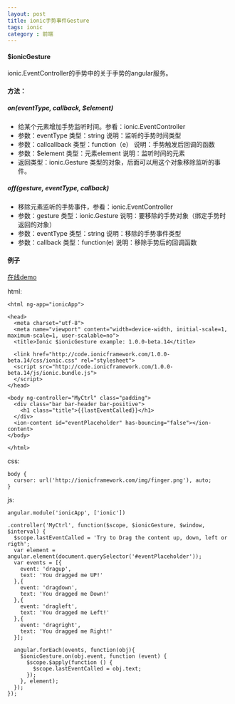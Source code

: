 ```yaml
---
layout: post
title: ionic手势事件Gesture
tags: ionic
category : 前端
---
```



#### $ionicGesture

ionic.EventController的手势中的关于手势的angular服务。

#### 方法：

##### on(eventType, callback, $element)
* 给某个元素增加手势监听时间。参看：ionic.EventController
* 参数：eventType  类型：string  说明：监听的手势时间类型
* 参数：callcallback   类型：function（e） 说明：手势触发后回调的函数
* 参数：$element   类型：元素element   说明：监听时间的元素
* 返回类型：ionic.Gesture 类型的对象，后面可以用这个对象移除监听的事件。

##### off(gesture, eventType, callback)
* 移除元素监听的手势事件，参看：ionic.EventController
* 参数：gesture   类型：ionic.Gesture 说明：要移除的手势对象（绑定手势时返回的对象）
* 参数：eventType  类型：string  说明：移除的手势事件类型
* 参数：callback  类型：function(e)   说明：移除手势后的回调函数





#### 例子

[在线demo](http://codepen.io/shprink/pen/txliu/)


html:

```
<html ng-app="ionicApp">

<head>
  <meta charset="utf-8">
  <meta name="viewport" content="width=device-width, initial-scale=1, maximum-scale=1, user-scalable=no">
  <title>Ionic $ionicGesture example: 1.0.0-beta.14</title>

  <link href="http://code.ionicframework.com/1.0.0-beta.14/css/ionic.css" rel="stylesheet">
  <script src="http://code.ionicframework.com/1.0.0-beta.14/js/ionic.bundle.js">
  </script>
</head>

<body ng-controller="MyCtrl" class="padding">
  <div class="bar bar-header bar-positive">
    <h1 class="title">{{lastEventCalled}}</h1>
  </div>
  <ion-content id="eventPlaceholder" has-bouncing="false"></ion-content>
</body>

</html>
```

css:

```
body {
  cursor: url('http://ionicframework.com/img/finger.png'), auto;
}

```

js:

```
angular.module('ionicApp', ['ionic'])

.controller('MyCtrl', function($scope, $ionicGesture, $window, $interval) {
  $scope.lastEventCalled = 'Try to Drag the content up, down, left or rigth';
  var element = angular.element(document.querySelector('#eventPlaceholder'));
  var events = [{
    event: 'dragup',
    text: 'You dragged me UP!'
  },{
    event: 'dragdown',
    text: 'You dragged me Down!'
  },{
    event: 'dragleft',
    text: 'You dragged me Left!'
  },{
    event: 'dragright',
    text: 'You dragged me Right!'
  }];

  angular.forEach(events, function(obj){
    $ionicGesture.on(obj.event, function (event) {
      $scope.$apply(function () {
        $scope.lastEventCalled = obj.text;
      });
    }, element);
  });
});
```